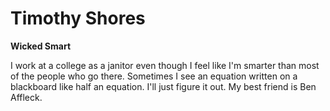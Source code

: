 # Timothy Shores
**Wicked Smart**

I work at a college as a janitor even though I feel like I'm smarter than most of the people who go there. Sometimes I see an equation written on a blackboard like half an equation. I'll just figure it out. My best friend is Ben Affleck.
